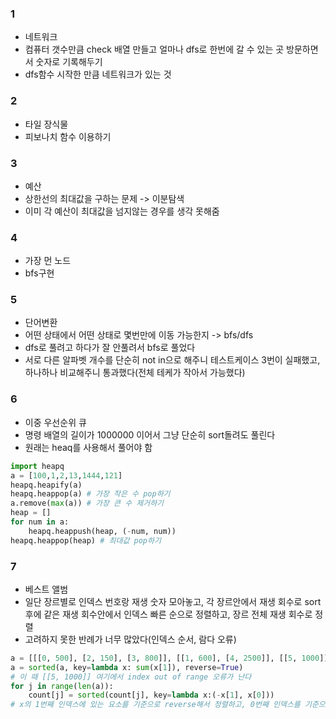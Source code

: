 ### 1
- 네트워크   
- 컴퓨터 갯수만큼 check 배열 만들고 얼마나 dfs로 한번에 갈 수 있는 곳 방문하면서 숫자로 기록해두기   
- dfs함수 시작한 만큼 네트워크가 있는 것   

### 2
- 타일 장식물   
- 피보나치 함수 이용하기   

### 3
- 예산
- 상한선의 최대값을 구하는 문제 -> 이분탐색   
- 이미 각 예산이 최대값을 넘지않는 경우를 생각 못해줌   

### 4   
- 가장 먼 노드   
- bfs구현    

### 5   
- 단어변환   
- 어떤 상태에서 어떤 상태로 몇번만에 이동 가능한지 -> bfs/dfs   
- dfs로 풀려고 하다가 잘 안풀려서 bfs로 풀었다   
- 서로 다른 알파벳 개수를 단순히 not in으로 해주니 테스트케이스 3번이 실패했고, 하나하나 비교해주니 통과했다(전체 테케가 작아서 가능했다)   

### 6   
- 이중 우선순위 큐   
- 명령 배열의 길이가 1000000 이어서 그냥 단순히 sort돌려도 풀린다   
- 원래는 heaq를 사용해서 풀어야 함   
```python
import heapq
a = [100,1,2,13,1444,121]
heapq.heapify(a)
heapq.heappop(a) # 가장 작은 수 pop하기
a.remove(max(a)) # 가장 큰 수 제거하기 
heap = []
for num in a:
    heapq.heappush(heap, (-num, num))
heapq.heappop(heap) # 최대값 pop하기
```

### 7   
- 베스트 앨범   
- 일단 장르별로 인덱스 번호랑 재생 숫자 모아놓고, 각 장르안에서 재생 회수로 sort 후에 같은 재생 회수안에서 인덱스 빠른 순으로 정렬하고, 장르 전체 재생 회수로 정렬   
- 고려하지 못한 반례가 너무 많았다(인덱스 순서, 람다 오류)   
```python
a = [[[0, 500], [2, 150], [3, 800]], [[1, 600], [4, 2500]], [[5, 1000]]]
a = sorted(a, key=lambda x: sum(x[1]), reverse=True)
# 이 때 [[5, 1000]] 여기에서 index out of range 오류가 난다 
for j in range(len(a)):
    count[j] = sorted(count[j], key=lambda x:(-x[1], x[0]))
# x의 1번째 인덱스에 있는 요소를 기준으로 reverse해서 정렬하고, 0번째 인덱스를 기준으로 정렬하기
```